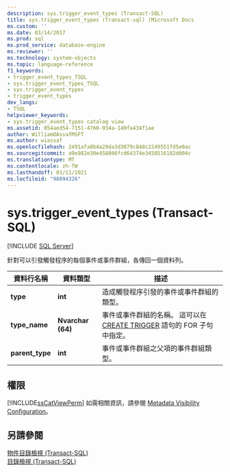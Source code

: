```yaml
---
description: sys.trigger_event_types (Transact-SQL)
title: sys.trigger_event_types (Transact-sql) |Microsoft Docs
ms.custom: ''
ms.date: 03/14/2017
ms.prod: sql
ms.prod_service: database-engine
ms.reviewer: ''
ms.technology: system-objects
ms.topic: language-reference
f1_keywords:
- trigger_event_types_TSQL
- sys.trigger_event_types_TSQL
- sys.trigger_event_types
- trigger_event_types
dev_langs:
- TSQL
helpviewer_keywords:
- sys.trigger_event_types catalog view
ms.assetid: 054aed54-7151-4760-934a-149fa434f1ae
author: WilliamDAssafMSFT
ms.author: wiassaf
ms.openlocfilehash: 2491afa8b4a29da3d3079c848c2249551fd5e0ac
ms.sourcegitcommit: a9e982e30e458866fcd64374e3458516182d604c
ms.translationtype: MT
ms.contentlocale: zh-TW
ms.lasthandoff: 01/11/2021
ms.locfileid: "98094326"
---
```

# <a name="systrigger_event_types-transact-sql"></a>sys.trigger_event_types (Transact-SQL)
[!INCLUDE [SQL Server](../../includes/applies-to-version/sqlserver.md)]

  針對可以引發觸發程序的每個事件或事件群組，各傳回一個資料列。  
  
|資料行名稱|資料類型|描述|  
|-----------------|---------------|-----------------|  
|**type**|**int**|造成觸發程序引發的事件或事件群組的類型。|  
|**type_name**|**Nvarchar (64)**|事件或事件群組的名稱。 這可以在 [CREATE TRIGGER](../../t-sql/statements/create-trigger-transact-sql.md) 語句的 FOR 子句中指定。|  
|**parent_type**|**int**|事件或事件群組之父項的事件群組類型。|  
  
## <a name="permissions"></a>權限  
 [!INCLUDE[ssCatViewPerm](../../includes/sscatviewperm-md.md)] 如需相關資訊，請參閱 [Metadata Visibility Configuration](../../relational-databases/security/metadata-visibility-configuration.md)。  
  
## <a name="see-also"></a>另請參閱  
 [物件目錄檢視 &#40;Transact-SQL&#41;](../../relational-databases/system-catalog-views/object-catalog-views-transact-sql.md)   
 [目錄檢視 &#40;Transact-SQL&#41;](../../relational-databases/system-catalog-views/catalog-views-transact-sql.md)  
  
  

